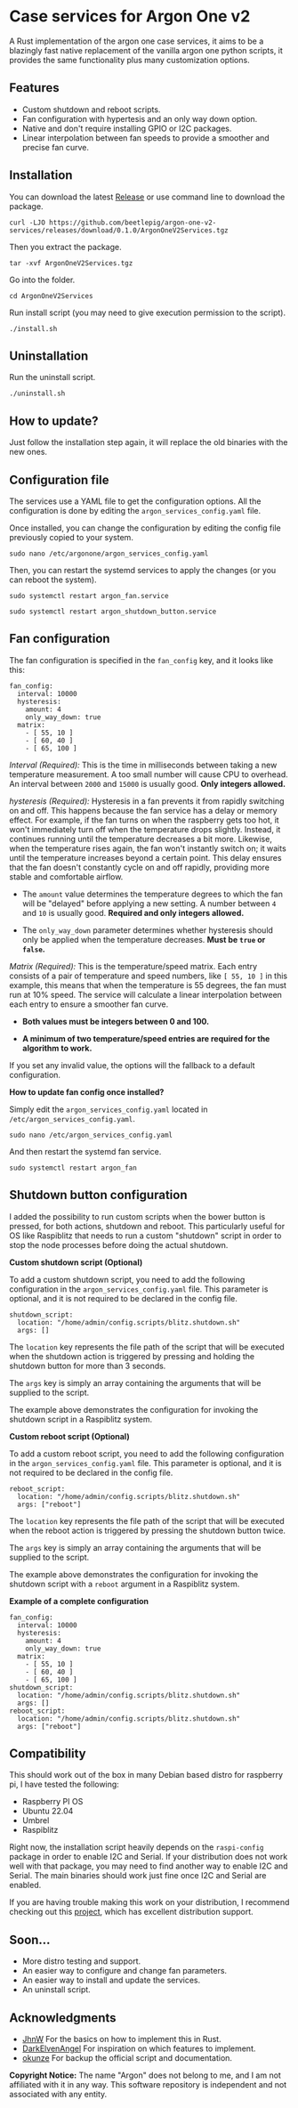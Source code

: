 # Case services for Argon One v2

A Rust implementation of the argon one case services, it aims to be a blazingly fast native replacement of the vanilla argon one python scripts, it provides the same functionality plus many customization options.

## Features

- Custom shutdown and reboot scripts.
- Fan configuration with hypertesis and an only way down option.
- Native and don't require installing GPIO or I2C packages.
- Linear interpolation between fan speeds to provide a smoother and precise fan curve.


## Installation

You can download the latest [Release](https://github.com/beetlepig/argon-one-v2-services/releases/latest) or use command line to download the package.

    curl -LJO https://github.com/beetlepig/argon-one-v2-services/releases/download/0.1.0/ArgonOneV2Services.tgz

Then you extract the package.

    tar -xvf ArgonOneV2Services.tgz

Go into the folder.

    cd ArgonOneV2Services

Run install script (you may need to give execution permission to the script).

    ./install.sh

## Uninstallation

Run the uninstall script.

    ./uninstall.sh


## How to update?
Just follow the installation step again, it will replace the old binaries with the new ones.

## Configuration file

The services use a YAML file to get the configuration options. All the configuration is done by editing the `argon_services_config.yaml` file.

Once installed, you can change the configuration by editing the config file previously copied to your system.

    sudo nano /etc/argonone/argon_services_config.yaml

Then, you can restart the systemd services to apply the changes (or you can reboot the system).

    sudo systemctl restart argon_fan.service

    sudo systemctl restart argon_shutdown_button.service


## **Fan configuration**

The fan configuration is specified in the `fan_config` key, and it looks like this:
```
fan_config:  
  interval: 10000  
  hysteresis:  
    amount: 4  
    only_way_down: true  
  matrix:  
    - [ 55, 10 ]  
    - [ 60, 40 ]  
    - [ 65, 100 ]
```
*Interval (Required):* This is the time in milliseconds between taking a new temperature measurement. A too small number will cause CPU to overhead. An interval between `2000` and `15000` is usually good. **Only integers allowed.**

*hysteresis (Required):* Hysteresis in a fan prevents it from rapidly switching on and off. This happens because the fan service has a delay or memory effect. For example, if the fan turns on when the raspberry gets too hot, it won't immediately turn off when the temperature drops slightly. Instead, it continues running until the temperature decreases a bit more. Likewise, when the temperature rises again, the fan won't instantly switch on; it waits until the temperature increases beyond a certain point. This delay ensures that the fan doesn't constantly cycle on and off rapidly, providing more stable and comfortable airflow.

- The `amount` value determines the temperature degrees to which the
  fan will be "delayed" before applying a new setting. A number between
  `4` and `10` is usually good. **Required and only integers allowed.**

- The `only_way_down` parameter determines whether hysteresis should
  only be applied when the temperature decreases. **Must be `true` or
  `false`.**

*Matrix (Required):* This is the temperature/speed matrix. Each entry consists of a pair of temperature and speed numbers, like `[ 55, 10 ]` in this example, this means that when the temperature is 55 degrees, the fan must run at 10% speed. The service will calculate a linear interpolation between each entry to ensure a smoother fan curve.

- **Both values must be integers between 0 and 100.**

- **A minimum of two temperature/speed entries are required for the algorithm to work.**

If you set any invalid value, the options will the fallback to a default configuration.

**How to update fan config once installed?**

Simply edit the `argon_services_config.yaml` located in `/etc/argon_services_config.yaml`.

    sudo nano /etc/argon_services_config.yaml

And then restart the systemd fan service.

    sudo systemctl restart argon_fan

## Shutdown button configuration

I added the possibility to run custom scripts when the bower button is pressed, for both actions, shutdown and reboot. This particularly useful for OS like Raspiblitz that needs to run a custom "shutdown" script in order to stop the node processes before doing the actual shutdown.

**Custom shutdown script (Optional)**

To add a custom shutdown script, you need to add the following configuration in the `argon_services_config.yaml` file. This parameter is optional, and it is not required to be declared in the config file.

```
shutdown_script:  
  location: "/home/admin/config.scripts/blitz.shutdown.sh"  
  args: []
```
The `location` key represents the file path of the script that will be executed when the shutdown action is triggered by pressing and holding the shutdown button for more than 3 seconds.

The `args` key is simply an array containing the arguments that will be supplied to the script.

The example above demonstrates the configuration for invoking the shutdown script in a Raspiblitz system.

**Custom reboot script (Optional)**

To add a custom reboot script, you need to add the following configuration in the `argon_services_config.yaml` file. This parameter is optional, and it is not required to be declared in the config file.

```
reboot_script:  
  location: "/home/admin/config.scripts/blitz.shutdown.sh"  
  args: ["reboot"]
```
The `location` key represents the file path of the script that will be executed when the reboot action is triggered by pressing the shutdown button twice.

The `args` key is simply an array containing the arguments that will be supplied to the script.

The example above demonstrates the configuration for invoking the shutdown script with a `reboot` argument in a Raspiblitz system.

**Example of a complete configuration**

```
fan_config:  
  interval: 10000  
  hysteresis:  
    amount: 4  
    only_way_down: true  
  matrix:  
    - [ 55, 10 ]  
    - [ 60, 40 ]  
    - [ 65, 100 ]  
shutdown_script:  
  location: "/home/admin/config.scripts/blitz.shutdown.sh"  
  args: []  
reboot_script:  
  location: "/home/admin/config.scripts/blitz.shutdown.sh"  
  args: ["reboot"]
```

## Compatibility

This should work out of the box in many Debian based distro for raspberry pi, I have tested the following:

- Raspberry PI OS
- Ubuntu 22.04
- Umbrel
- Raspiblitz

Right now, the installation script heavily depends on the `raspi-config` package in order to enable I2C and Serial. If your distribution does not work well with that package, you may need to find another way to enable I2C and Serial. The main binaries should work just fine once I2C and Serial are enabled.

If you are having trouble making this work on your distribution, I recommend checking out this [project](https://gitlab.com/DarkElvenAngel/argononed), which has excellent distribution support.

## Soon...

- More distro testing and support.
- An easier way to configure and change fan parameters.
- An easier way to install and update the services.
- An uninstall script.

## Acknowledgments

- [JhnW](https://github.com/JhnW/ArgonOne-Native-Fan-Controller) For the basics on how to implement this in Rust.
- [DarkElvenAngel](https://gitlab.com/DarkElvenAngel/argononed) For inspiration on which features to implement.
- [okunze](https://github.com/okunze/Argon40-ArgonOne-Script) For backup the official script and documentation.

**Copyright Notice:** The name "Argon" does not belong to me, and I am not affiliated with it in any way. This software repository is independent and not associated with any entity.
